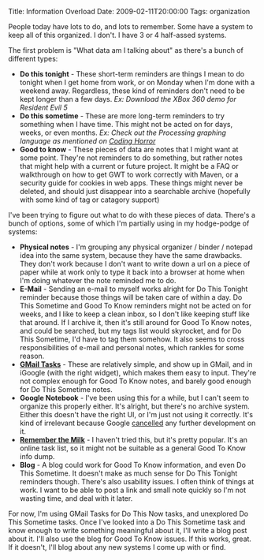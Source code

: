 Title: Information Overload
Date: 2009-02-11T20:00:00
Tags: organization

People today have lots to do, and lots to remember. Some have a system to keep all of this organized. I don't. I have 3 or 4 half-assed systems.

The first problem is "What data am I talking about" as there's a bunch of different types:

* **Do this tonight** - These short-term reminders are things I mean to do tonight when I get home from work, or on Monday when I'm done with a weekend away. Regardless, these kind of reminders don't need to be kept longer than a few days. *Ex: Download the XBox 360 demo for Resident Evil 5*
* **Do this sometime** - These are more long-term reminders to try something when I have time. This might not be acted on for days, weeks, or even months. *Ex: Check out the Processing graphing language as mentioned on [Coding Horror](http://www.codinghorror.com/blog/archives/000795.html)*
* **Good to know** - These pieces of data are notes that I might want at some point. They're not reminders to do something, but rather notes that might help with a current or future project. It might be a FAQ or walkthrough on how to get GWT to work correctly with Maven, or a security guide for cookies in web apps. These things might never be deleted, and should just disappear into a searchable archive (hopefully with some kind of tag or catagory support)

I've been trying to figure out what to do with these pieces of data. There's a bunch of options, some of which I'm partially using in my hodge-podge of systems:

* **Physical notes** - I'm grouping any physical organizer / binder / notepad idea into the same system, because they have the same drawbacks. They don't work because I don't want to write down a url on a piece of paper while at work only to type it back into a browser at home when I'm doing whatever the note reminded me to do.
* **E-Mail** - Sending an e-mail to myself works alright for Do This Tonight reminder because those things will be taken care of within a day. Do This Sometime and Good To Know reminders might not be acted on for weeks, and I like to keep a clean inbox, so I don't like keeping stuff like that around. If I archive it, then it's still around for Good To Know notes, and could be searched, but my tags list would skyrocket, and for Do This Sometime, I'd have to tag them somehow. It also seems to cross responsibilities of e-mail and personal notes, which rankles for some reason.
* **[GMail Tasks](http://gmailblog.blogspot.com/2008/12/new-in-labs-tasks.html)** - These are relatively simple, and show up in GMail, and in iGoogle (with the right widget), which makes them easy to input. They're not complex enough for Good To Know notes, and barely good enough for Do This Sometime notes.
* **Google Notebook** - I've been using this for a while, but I can't seem to organize this properly either. It's alright, but there's no archive system. Either this doesn't have the right UI, or I'm just not using it correctly. It's kind of irrelevant because Google [cancelled](http://googlenotebookblog.blogspot.com/2009/01/stopping-development-on-google-notebook.html) any further development on it.
* **[Remember the Milk](http://www.rememberthemilk.com/)** - I haven't tried this, but it's pretty popular. It's an online task list, so it might not be suitable as a general Good To Know info dump.
* **Blog** - A blog could work for Good To Know information, and even Do This Sometime. It doesn't make as much sense for Do This Tonight reminders though.
There's also usability issues. I often think of things at work. I want to be able to post a link and small note quickly so I'm not wasting time, and deal with it later.

For now, I'm using GMail Tasks for Do This Now tasks, and unexplored Do This Sometime tasks. Once I've looked into a Do This Sometime task and know enough to write something meaningful about it, I'll write a blog post about it. I'll also use the blog for Good To Know issues. If this works, great. If it doesn't, I'll blog about any new systems I come up with or find.
